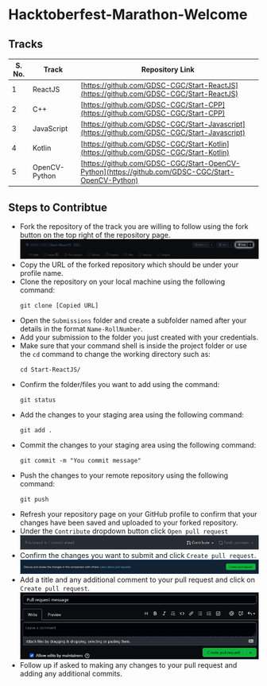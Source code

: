 # Hacktoberfest-Marathon-Welcome

## Tracks
S. No. | Track | Repository Link
--- | --- | ---
1 | ReactJS | [https://github.com/GDSC-CGC/Start-ReactJS](https://github.com/GDSC-CGC/Start-ReactJS)
2 | C++ | [https://github.com/GDSC-CGC/Start-CPP](https://github.com/GDSC-CGC/Start-CPP)
3 | JavaScript | [https://github.com/GDSC-CGC/Start-Javascript](https://github.com/GDSC-CGC/Start-Javascript)
4 | Kotlin | [https://github.com/GDSC-CGC/Start-Kotlin](https://github.com/GDSC-CGC/Start-Kotlin)
5 | OpenCV-Python | [https://github.com/GDSC-CGC/Start-OpenCV-Python](https://github.com/GDSC-CGC/Start-OpenCV-Python)



## Steps to Contribtue
- Fork the repository of the track you are willing to follow using the fork button on the top right of the repository page.  
![fork](/Dispaly/fork.png)
- Copy the URL of the forked repository which should be under your profile name.
- Clone the repository on your local machine using the following command:  
  ```
  git clone [Copied URL]
  ```
- Open the `Submissions` folder and create a subfolder named after your details in the format `Name-RollNumber`.
- Add your submission to the folder you just created with your credentials.
- Make sure that your command shell is inside the project folder or use the `cd` command to change the working directory such as:  
  ```
  cd Start-ReactJS/
  ```
- Confirm the folder/files you want to add using the command:  
  ```
  git status
  ```
- Add the changes to your staging area using the following command:  
  ```
  git add .
  ```
- Commit the changes to your staging area using the following command:  
  ```
  git commit -m "You commit message"
  ```
- Push the changes to your remote repository using the following command:  
  ```
  git push
  ```
- Refresh your repository page on your GitHub profile to confirm that your changes have been saved and uploaded to your forked repository.
- Under the `Contribute` dropdown button click `Open pull request`  
![Contribute](/Dispaly/contribute.png)
- Confirm the changes you want to submit and click `Create pull request`.  
![Create PR](/Dispaly/createpr.png)
- Add a title and any additional comment to your pull request and click on `Create pull request`.  
![PR Message and Comment](/Dispaly/prmessage.png)
- Follow up if asked to making any changes to your pull request and adding any additional commits.